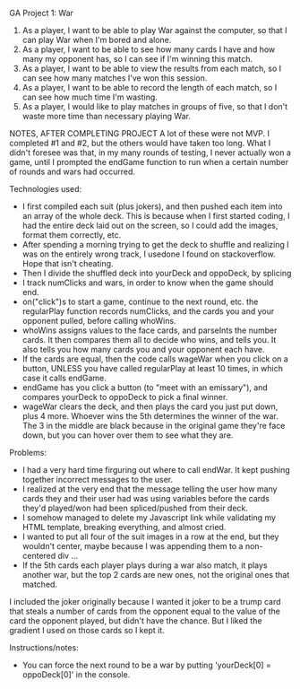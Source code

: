GA Project 1: War

1. As a player, I want to be able to play War against the computer, so that I can play War when I'm bored and alone.
2. As a player, I want to be able to see how many cards I have and how many my opponent has, so I can see if I'm winning this match.
3. As a player, I want to be able to view the results from each match, so I can see how many matches I've won this session.
4. As a player, I want to be able to record the length of each match, so I can see how much time I'm wasting.
5. As a player, I would like to play matches in groups of five, so that I don't waste more time than necessary playing War.

NOTES, AFTER COMPLETING PROJECT
A lot of these were not MVP. I completed #1 and #2, but the others would have taken too long. What I didn't foresee was that, in my many rounds of testing, I never actually won a game, until I prompted the endGame function to run when a certain number of rounds and wars had occurred.

Technologies used:
- I first compiled each suit (plus jokers), and then pushed each item into an array of the whole deck. This is because when I first started coding, I had the entire deck laid out on the screen, so I could add the images, format them correctly, etc. 
- After spending a morning trying to get the deck to shuffle and realizing I was on the entirely wrong track, I usedone I found on stackoverflow. Hope that isn't cheating.
- Then I divide the shuffled deck into yourDeck and oppoDeck, by splicing
- I track numClicks and wars, in order to know when the game should end.
- on("click")s to start a game, continue to the next round, etc. the regularPlay function records numClicks, and the cards you and your opponent pulled, before calling whoWins.
- whoWins assigns values to the face cards, and parseInts the number cards. It then compares them all to decide who wins, and tells you. It also tells you how many cards you and your opponent each have.
- If the cards are equal, then the code calls wageWar when you click on a button, UNLESS you have called regularPlay at least 10 times, in which case it calls endGame.
- endGame has you click a button (to "meet with an emissary"), and compares yourDeck to oppoDeck to pick a final winner.
- wageWar clears the deck, and then plays the card you just put down, plus 4 more. Whoever wins the 5th determines the winner of the war. The 3 in the middle are black because in the original game they're face down, but you can hover over them to see what they are.

Problems:
- I had a very hard time firguring out where to call endWar. It kept pushing together incorrect messages to the user.
- I realized at the very end that the message telling the user how many cards they and their user had was using variables before the cards they'd played/won had been spliced/pushed from their deck.
- I somehow managed to delete my Javascript link while validating my HTML template, breaking everything, and almost cried.
- I wanted to put all four of the suit images in a row at the end, but they wouldn't center, maybe because I was appending them to a non-centered div ...
- If the 5th cards each player plays during a war also match, it plays another war, but the top 2 cards are new ones, not the original ones that matched.

I included the joker originally because I wanted it joker to be a trump card that steals a number of cards from the opponent equal to the value of the card the opponent played, but didn't have the chance. But I liked the gradient I used on those cards so I kept it.

Instructions/notes:
- You can force the next round to be a war by putting 'yourDeck[0] = oppoDeck[0]' in the console.